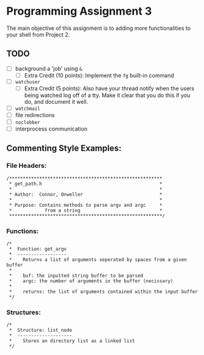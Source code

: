 # Programming Assignment 3
The main objective of this assignment is to adding more functionalities to your
shell from Project 2.

## TODO
* [ ] background a 'job' using `&`
    * [ ] Extra Credit (10 points): Implement the `fg` built-in command
* [ ] `watchuser`
    * [ ] Extra Credit (5 points): Also have your thread notify when the users
      being watched log off of a tty. Make it clear that you do this if you do,
      and document it well.
* [ ] `watchmail`
* [ ] file redirections
* [ ] `noclobber`
* [ ] interprocess communication 

## Commenting Style Examples:
### File Headers:
```
/********************************************************
 * get_path.h                                           *
 *                                                      *
 * Author:  Connor, Onweller                            *
 *                                                      *
 * Purpose: Contains methods to parse argv and argc     *
 *            from a string                             *
 ********************************************************/
 ```
### Functions:
```
/*
 *  Function: get_argv
 *  ------------------
 *    Returns a list of arguments seperated by spaces from a given buffer
 *
 *    buf: the inputted string buffer to be parsed
 *    argc: the number of arguments in the buffer (necissary)
 *
 *    returns: the list of arguments contained within the input buffer
 */
```
### Structures:
```
/*
 *  Structure: list_node
 *  --------------------
 *    Stores an directory list as a linked list
 */
 ```
